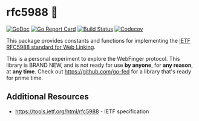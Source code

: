 # rfc5988 🔗

[![GoDoc](http://img.shields.io/badge/go-documentation-blue.svg?style=flat-square)](http://godoc.org/github.com/benpate/rfc5988)
[![Go Report Card](https://goreportcard.com/badge/github.com/benpate/rfc5988?style=flat-square)](https://goreportcard.com/report/github.com/benpate/rfc5988)
[![Build Status](http://img.shields.io/travis/benpate/rfc5988.svg?style=flat-square)](https://travis-ci.org/benpate/rfc5988)
[![Codecov](https://img.shields.io/codecov/c/github/benpate/rfc5988.svg?style=flat-square)](https://codecov.io/gh/benpate/rfc5988)

This package provides constants and functions for implementing the [IETF RFC5988 standard for Web Linking](https://tools.ietf.org/html/rfc5988).

This is a personal experiment to explore the WebFinger protocol.  This library is BRAND NEW, and is not ready for use **by anyone**, for **any reason**, at **any time**.  Check out https://github.com/go-fed for a library that's ready for prime time.

## Additional Resources

* https://tools.ietf.org/html/rfc5988 - IETF specification